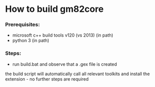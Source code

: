 # How to build gm82core

### Prerequisites:
- microsoft c++ build tools v120 (vs 2013) (in path)
- python 3 (in path)

### Steps:
- run build.bat and observe that a .gex file is created

the build script will automatically call all relevant toolkits and install the extension - no further steps are required